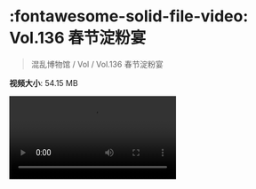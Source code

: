 # :fontawesome-solid-file-video: Vol.136 春节淀粉宴

> 混乱博物馆 / Vol / Vol.136 春节淀粉宴

**视频大小**: 54.15 MB

<div class="video"><video src="https://file.hsyhx.top/archive/混乱博物馆/Vol/Vol.136 春节淀粉宴.mp4" controls preload>🤔 您的浏览器不支持 video 标签</video></div>